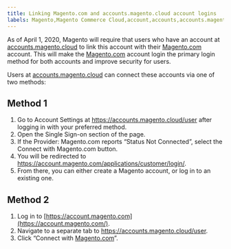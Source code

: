 ```yaml
---
title: Linking Magento.com and accounts.magento.cloud account logins
labels: Magento,Magento Commerce Cloud,account,accounts,accounts.magento.cloud,linking,login,logins,security
---
```


As of April 1, 2020, Magento will require that users who have an account at [accounts.magento.cloud](https://accounts.magento.cloud/) to link this account with their [Magento.com](https://account.magento.com/customer/account/login/) account. This will make the [Magento.com](https://account.magento.com/customer/account/login/) account login the primary login method for both accounts and improve security for users.

Users at [accounts.magento.cloud](https://accounts.magento.cloud/) can connect these accounts via one of two methods:

## Method 1

1. Go to Account Settings at <https://accounts.magento.cloud/user> after logging in with your preferred method.
1. Open the Single Sign-on section of the page.
1. If the Provider: Magento.com reports “Status Not Connected”, select the Connect with Magento.com button.
1. You will be redirected to <https://account.magento.com/applications/customer/login/>.
1. From there, you can either create a Magento account, or log in to an existing one.

## Method 2

1. Log in to [https://account.magento.com](https://account.magento.com/).
1. Navigate to a separate tab to <https://accounts.magento.cloud/user>.
1. Click “Connect with [Magento.com](https://account.magento.com/customer/account/login/)”.

 